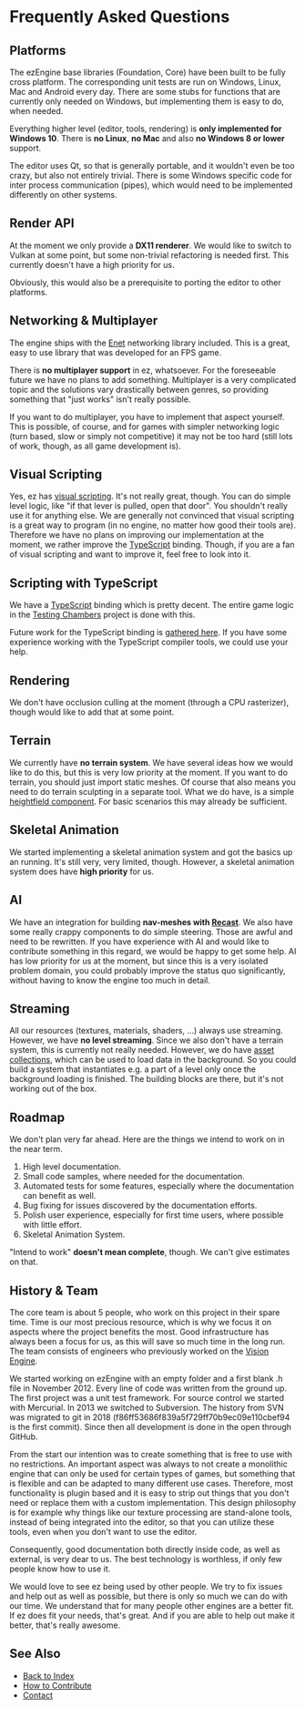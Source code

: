 # Frequently Asked Questions

## Platforms

The ezEngine base libraries (Foundation, Core) have been built to be fully cross platform. The corresponding unit tests are run on Windows, Linux, Mac and Android every day. There are some stubs for functions that are currently only needed on Windows, but implementing them is easy to do, when needed.

Everything higher level (editor, tools, rendering) is **only implemented for Windows 10**. There is **no Linux**, **no Mac** and also **no Windows 8 or lower** support.

The editor uses Qt, so that is generally portable, and it wouldn't even be too crazy, but also not entirely trivial. There is some Windows specific code for inter process communication (pipes), which would need to be implemented differently on other systems.

## Render API

At the moment we only provide a **DX11 renderer**. We would like to switch to Vulkan at some point, but some non-trivial refactoring is needed first. This currently doesn't have a high priority for us.

Obviously, this would also be a prerequisite to porting the editor to other platforms.

## Networking & Multiplayer

The engine ships with the [Enet](../appendix/third-party-code.md#enet) networking library included. This is a great, easy to use library that was developed for an FPS game.

There is **no multiplayer support** in ez, whatsoever. For the foreseeable future we have no plans to add something. Multiplayer is a very complicated topic and the solutions vary drastically between genres, so providing something that "just works" isn't really possible.

If you want to do multiplayer, you have to implement that aspect yourself. This is possible, of course, and for games with simpler networking logic (turn based, slow or simply not competitive) it may not be too hard (still lots of work, though, as all game development is).

## Visual Scripting

Yes, ez has [visual scripting](../custom-code/visual-script/visual-script-overview.md). It's not really great, though. You can do simple level logic, like "if that lever is pulled, open that door". You shouldn't really use it for anything else. We are generally not convinced that visual scripting is a great way to program (in no engine, no matter how good their tools are). Therefore we have no plans on improving our implementation at the moment, we rather improve the [TypeScript](../custom-code/typescript/typescript-overview.md) binding. Though, if you are a fan of visual scripting and want to improve it, feel free to look into it.

## Scripting with TypeScript

We have a [TypeScript](../custom-code/typescript/typescript-overview.md) binding which is pretty decent. The entire game logic in the [Testing Chambers](../samples/testing-chambers.md) project is done with this.

Future work for the TypeScript binding is [gathered here](https://github.com/ezEngine/ezEngine/projects/2). If you have some experience working with the TypeScript compiler tools, we could use your help.

## Rendering

We don't have occlusion culling at the moment (through a CPU rasterizer), though would like to add that at some point.

## Terrain

We currently have **no terrain system**. We have several ideas how we would like to do this, but this is very low priority at the moment. If you want to do terrain, you should just import static meshes. Of course that also means you need to do terrain sculpting in a separate tool. What we do have, is a simple [heightfield component](../terrain/heightfield-component.md). For basic scenarios this may already be sufficient.

## Skeletal Animation

We started implementing a skeletal animation system and got the basics up an running. It's still very, very limited, though. However, a skeletal animation system does have **high priority** for us.

## AI

We have an integration for building **nav-meshes with [Recast](../appendix/third-party-code.md#recast)**. We also have some really crappy components to do simple steering. Those are awful and need to be rewritten. If you have experience with AI and would like to contribute something in this regard, we would be happy to get some help. AI has low priority for us at the moment, but since this is a very isolated problem domain, you could probably improve the status quo significantly, without having to know the engine too much in detail.

## Streaming

All our resources (textures, materials, shaders, ...) always use streaming. However, we have **no level streaming**. Since we also don't have a terrain system, this is currently not really needed. However, we do have [asset collections](../performance/asset-collections.md), which can be used to load data in the background. So you could build a system that instantiates e.g. a part of a level only once the background loading is finished. The building blocks are there, but it's not working out of the box.

## Roadmap

We don't plan very far ahead. Here are the things we intend to work on in the near term.

1. High level documentation.
1. Small code samples, where needed for the documentation.
1. Automated tests for some features, especially where the documentation can benefit as well.
1. Bug fixing for issues discovered by the documentation efforts.
1. Polish user experience, especially for first time users, where possible with little effort.
1. Skeletal Animation System.

"Intend to work" **doesn't mean complete**, though. We can't give estimates on that.

## History & Team

The core team is about 5 people, who work on this project in their spare time. Time is our most precious resource, which is why we focus it on aspects where the project benefits the most. Good infrastructure has always been a focus for us, as this will save so much time in the long run. The team consists of engineers who previously worked on the [Vision Engine](https://en.wikipedia.org/wiki/Vision_(game_engine)).

We started working on ezEngine with an empty folder and a first blank .h file in November 2012. Every line of code was written from the ground up. The first project was a unit test framework. For source control we started with Mercurial. In 2013 we switched to Subversion. The history from SVN was migrated to git in 2018 (f86ff53686f839a5f729ff70b9ec09e110cbef94 is the first commit). Since then all development is done in the open through GitHub.

From the start our intention was to create something that is free to use with no restrictions. An important aspect was always to not create a monolithic engine that can only be used for certain types of games, but something that is flexible and can be adapted to many different use cases. Therefore, most functionality is plugin based and it is easy to strip out things that you don't need or replace them with a custom implementation. This design philosophy is for example why things like our texture processing are stand-alone tools, instead of being integrated into the editor, so that you can utilize these tools, even when you don't want to use the editor.

Consequently, good documentation both directly inside code, as well as external, is very dear to us. The best technology is worthless, if only few people know how to use it.

We would love to see ez being used by other people. We try to fix issues and help out as well as possible, but there is only so much we can do with our time. We understand that for many people other engines are a better fit. If ez does fit your needs, that's great. And if you are able to help out make it better, that's really awesome.

## See Also

* [Back to Index](../index.md)
* [How to Contribute](how-to-contribute.md)
* [Contact](contact.md)
